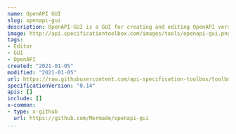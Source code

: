 ```yaml
---
name: OpenAPI GUI
slug: openapi-gui
description: OpenAPI-GUI is a GUI for creating and editing OpenAPI version 3.0.x JSON/YAML definitions. In its current form it is most useful as a tool for starting off and editing simple OpenAPI definitions. Imported OpenAPI 2.0 definitions are automatically converted to v3.0.
image: http://api.specificationtoolbox.com/images/tools/openapi-gui.png
tags:
- Editor
- GUI
- OpenAPI
created: "2021-01-05"
modified: "2021-01-05"
url: https://raw.githubusercontent.com/api-specification-toolbox/toolbox/main/_tools/openapi-gui.md
specificationVersion: "0.14"
apis: []
include: []
x-common:
- type: x-github
  url: https://github.com/Mermade/openapi-gui
...
```

